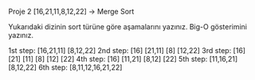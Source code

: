 Proje 2
[16,21,11,8,12,22] -> Merge Sort

Yukarıdaki dizinin sort türüne göre aşamalarını yazınız.
Big-O gösterimini yazınız.

1st step: [16,21,11] [8,12,22]
2nd step: [16] [21,11] [8] [12,22]
3rd step: [16] [21] [11] [8] [12] [22]
4th step: [16] [11,21] [8,12] [22]
5th step: [11,16,21] [8,12,22]
6th step: [8,11,12,16,21,22]